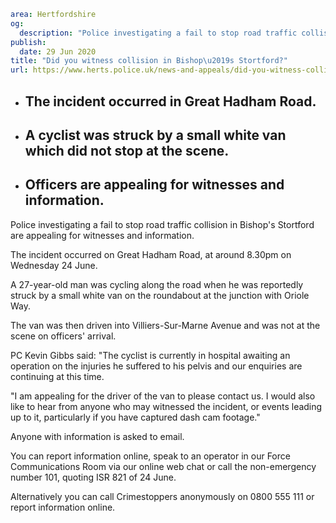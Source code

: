 ```yaml
area: Hertfordshire
og:
  description: "Police investigating a fail to stop road traffic collision in Bishop\u2019s Stortford are appealing for witnesses and information."
publish:
  date: 29 Jun 2020
title: "Did you witness collision in Bishop\u2019s Stortford?"
url: https://www.herts.police.uk/news-and-appeals/did-you-witness-collision-in-bishops-stortford-0279e
```

* ## The incident occurred in Great Hadham Road.

 * ## A cyclist was struck by a small white van which did not stop at the scene.

 * ## Officers are appealing for witnesses and information.

Police investigating a fail to stop road traffic collision in Bishop's Stortford are appealing for witnesses and information.

The incident occurred on Great Hadham Road, at around 8.30pm on Wednesday 24 June.

A 27-year-old man was cycling along the road when he was reportedly struck by a small white van on the roundabout at the junction with Oriole Way.

The van was then driven into Villiers-Sur-Marne Avenue and was not at the scene on officers' arrival.

PC Kevin Gibbs said: "The cyclist is currently in hospital awaiting an operation on the injuries he suffered to his pelvis and our enquiries are continuing at this time.

"I am appealing for the driver of the van to please contact us. I would also like to hear from anyone who may witnessed the incident, or events leading up to it, particularly if you have captured dash cam footage."

Anyone with information is asked to email.

You can report information online, speak to an operator in our Force Communications Room via our online web chat or call the non-emergency number 101, quoting ISR 821 of 24 June.

Alternatively you can call Crimestoppers anonymously on 0800 555 111 or report information online.
